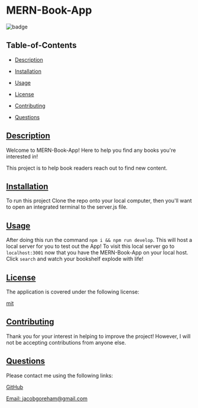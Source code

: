# MERN-Book-App

![badge](https://img.shields.io/badge/license-mit-blue)

## Table-of-Contents

- [Description](#description)
- [Installation](#installation)
- [Usage](#usage)

- [License](#license)
- [Contributing](#contributing)
- [Questions](#questions)

## [Description](#table-of-contents)

Welcome to MERN-Book-App! Here to help you find any books you're interested in!

This project is to help book readers reach out to find new content.

## [Installation](#table-of-contents)

To run this project Clone the repo onto your local computer, then you'll want to open an integrated terminal to the server.js file.

## [Usage](#table-of-contents)

After doing this run the command `npm i && npm run develop`. This will host a local server for you to test out the App! To visit this local server go to `localhost:3001` now that you have the MERN-Book-App on your local host. Click `search` and watch your bookshelf explode with life!


## [License](#table-of-contents)

The application is covered under the following license:

[mit](https://choosealicense.com/licenses/mit)

## [Contributing](#table-of-contents)

Thank you for your interest in helping to improve the project! However, I will not be accepting contributions from anyone else.

## [Questions](#table-of-contents)

Please contact me using the following links:

[GitHub](https://github.com/jacobgoreham)

[Email: jacobgoreham@gmail.com](mailto:jacobgoreham@gmail.com)
